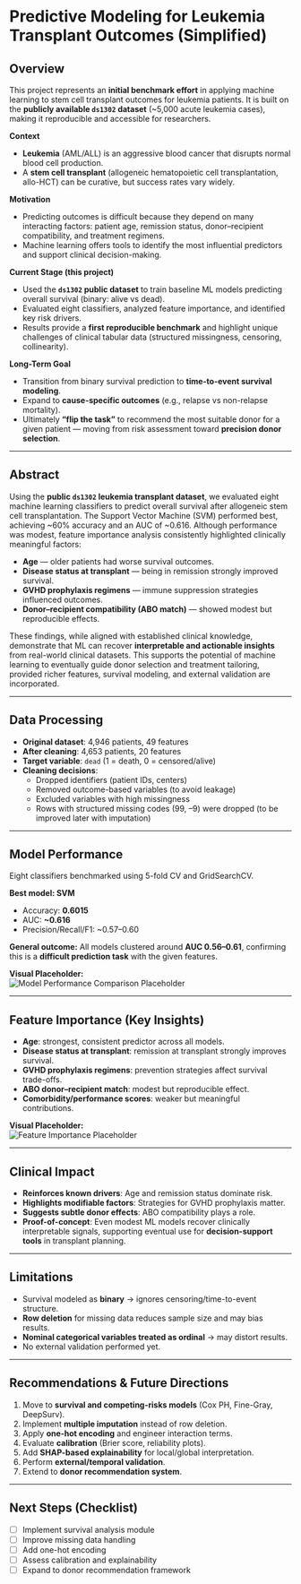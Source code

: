 # Predictive Modeling for Leukemia Transplant Outcomes (Simplified)

## Overview
This project represents an **initial benchmark effort** in applying machine learning to stem cell transplant outcomes for leukemia patients. It is built on the **publicly available `ds1302` dataset** (~5,000 acute leukemia cases), making it reproducible and accessible for researchers.  

**Context**  
- **Leukemia** (AML/ALL) is an aggressive blood cancer that disrupts normal blood cell production.  
- A **stem cell transplant** (allogeneic hematopoietic cell transplantation, allo-HCT) can be curative, but success rates vary widely.  

**Motivation**  
- Predicting outcomes is difficult because they depend on many interacting factors: patient age, remission status, donor–recipient compatibility, and treatment regimens.  
- Machine learning offers tools to identify the most influential predictors and support clinical decision-making.  

**Current Stage (this project)**  
- Used the **`ds1302` public dataset** to train baseline ML models predicting overall survival (binary: alive vs dead).  
- Evaluated eight classifiers, analyzed feature importance, and identified key risk drivers.  
- Results provide a **first reproducible benchmark** and highlight unique challenges of clinical tabular data (structured missingness, censoring, collinearity).  

**Long-Term Goal**  
- Transition from binary survival prediction to **time-to-event survival modeling**.  
- Expand to **cause-specific outcomes** (e.g., relapse vs non-relapse mortality).  
- Ultimately **“flip the task”** to recommend the most suitable donor for a given patient — moving from risk assessment toward **precision donor selection**.  

---

## Abstract
Using the **public `ds1302` leukemia transplant dataset**, we evaluated eight machine learning classifiers to predict overall survival after allogeneic stem cell transplantation. The Support Vector Machine (SVM) performed best, achieving ~60% accuracy and an AUC of ~0.616. Although performance was modest, feature importance analysis consistently highlighted clinically meaningful factors:  

- **Age** — older patients had worse survival outcomes.  
- **Disease status at transplant** — being in remission strongly improved survival.  
- **GVHD prophylaxis regimens** — immune suppression strategies influenced outcomes.  
- **Donor–recipient compatibility (ABO match)** — showed modest but reproducible effects.  

These findings, while aligned with established clinical knowledge, demonstrate that ML can recover **interpretable and actionable insights** from real-world clinical datasets. This supports the potential of machine learning to eventually guide donor selection and treatment tailoring, provided richer features, survival modeling, and external validation are incorporated.  

---

## Data Processing
- **Original dataset**: 4,946 patients, 49 features  
- **After cleaning**: 4,653 patients, 20 features  
- **Target variable**: `dead` (1 = death, 0 = censored/alive)  
- **Cleaning decisions**:  
  - Dropped identifiers (patient IDs, centers)  
  - Removed outcome-based variables (to avoid leakage)  
  - Excluded variables with high missingness  
  - Rows with structured missing codes (99, –9) were dropped (to be improved later with imputation)  

---

## Model Performance
Eight classifiers benchmarked using 5-fold CV and GridSearchCV.  

**Best model: SVM**  
- Accuracy: **0.6015**  
- AUC: **~0.616**  
- Precision/Recall/F1: ~0.57–0.60  

**General outcome:** All models clustered around **AUC 0.56–0.61**, confirming this is a **difficult prediction task** with the given features.  

**Visual Placeholder:**  
![Model Performance Comparison Placeholder](visuals/model_performance.png)  

---

## Feature Importance (Key Insights)
- **Age**: strongest, consistent predictor across all models.  
- **Disease status at transplant**: remission at transplant strongly improves survival.  
- **GVHD prophylaxis regimens**: prevention strategies affect survival trade-offs.  
- **ABO donor–recipient match**: modest but reproducible effect.  
- **Comorbidity/performance scores**: weaker but meaningful contributions.  

**Visual Placeholder:**  
![Feature Importance Placeholder](visuals/feature_importance.png)  

---

## Clinical Impact
- **Reinforces known drivers**: Age and remission status dominate risk.  
- **Highlights modifiable factors**: Strategies for GVHD prophylaxis matter.  
- **Suggests subtle donor effects**: ABO compatibility plays a role.  
- **Proof-of-concept**: Even modest ML models recover clinically interpretable signals, supporting eventual use for **decision-support tools** in transplant planning.  

---

## Limitations
- Survival modeled as **binary** → ignores censoring/time-to-event structure.  
- **Row deletion** for missing data reduces sample size and may bias results.  
- **Nominal categorical variables treated as ordinal** → may distort results.  
- No external validation performed yet.  

---

## Recommendations & Future Directions
1. Move to **survival and competing-risks models** (Cox PH, Fine-Gray, DeepSurv).  
2. Implement **multiple imputation** instead of row deletion.  
3. Apply **one-hot encoding** and engineer interaction terms.  
4. Evaluate **calibration** (Brier score, reliability plots).  
5. Add **SHAP-based explainability** for local/global interpretation.  
6. Perform **external/temporal validation**.  
7. Extend to **donor recommendation system**.  

---

## Next Steps (Checklist)
- [ ] Implement survival analysis module  
- [ ] Improve missing data handling  
- [ ] Add one-hot encoding  
- [ ] Assess calibration and explainability  
- [ ] Expand to donor recommendation framework  
